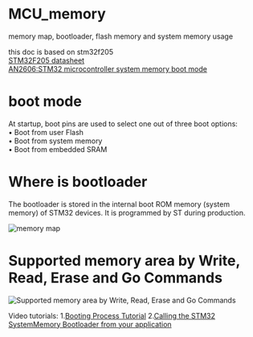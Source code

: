 # MCU_memory
memory map, bootloader, flash memory and system memory usage

this doc is based on stm32f205  
[STM32F205 datasheet](https://www.st.com/resource/en/datasheet/cd00237391.pdf)  
[AN2606:STM32 microcontroller system memory boot mode](https://www.st.com/resource/en/application_note/cd00167594.pdf)  

# boot mode
At startup, boot pins are used to select one out of three boot options:  
• Boot from user Flash  
• Boot from system memory  
• Boot from embedded SRAM  

# Where is bootloader
The bootloader is stored in the internal boot ROM memory (system memory) of STM32
devices. It is programmed by ST during production.

![memory map](https://i.stack.imgur.com/8EKT8.png)

# Supported memory area by Write, Read, Erase and Go Commands
![Supported memory area by Write, Read, Erase and Go Commands](https://i.imgur.com/wJmyTKO.png)

Video tutorials:
1.[Booting Process Tutorial](https://www.youtube.com/watch?v=3brOzLJmeek)
2.[Calling the STM32 SystemMemory Bootloader from your application](https://www.youtube.com/watch?v=cvKC-4tCRgw)
